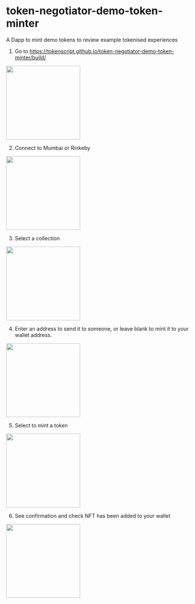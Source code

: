 # token-negotiator-demo-token-minter
A Dapp to mint demo tokens to review example tokenised experiences

1. Go to https://tokenscript.github.io/token-negotiator-demo-token-minter/build/

<img src="https://raw.githubusercontent.com/TokenScript/token-negotiator-demo-token-minter/main/2.png" width="200px">

2. Connect to Mumbai or Rinkeby

<img src="https://raw.githubusercontent.com/TokenScript/token-negotiator-demo-token-minter/main/1.png" width="200px">

3. Select a collection

<img src="https://raw.githubusercontent.com/TokenScript/token-negotiator-demo-token-minter/main/3.png" width="200px">

4. Enter an address to send it to someone, or leave blank to mint it to your wallet address.

<img src="https://raw.githubusercontent.com/TokenScript/token-negotiator-demo-token-minter/main/2.png" width="200px">

5. Select to mint a token

<img src="https://raw.githubusercontent.com/TokenScript/token-negotiator-demo-token-minter/main/4.png" width="200px">

6. See confirmation and check NFT has been added to your wallet

<img src="https://raw.githubusercontent.com/TokenScript/token-negotiator-demo-token-minter/main/5.png" width="200px">

